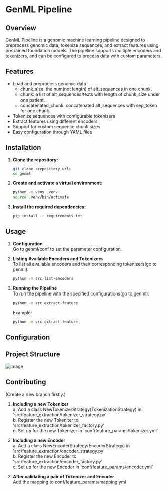 # GenML Pipeline

## Overview

GenML Pipeline is a genomic machine learning pipeline designed to preprocess genomic data, tokenize sequences, and extract features using pretrained foundation models. The pipeline supports multiple encoders and tokenizers, and can be configured to process data with custom parameters.

## Features

- Load and preprocess genomic data
   * chunk_size: the num(not length) of alt_sequences in one chunk.  
   * chunk: a list of alt_sequences/texts with length of chunk_size under one patient.  
   * concatenated_chunk: concatenated alt_sequences with sep_token for one chunk.  
- Tokenize sequences with configurable tokenizers
- Extract features using different encoders
- Support for custom sequence chunk sizes
- Easy configuration through YAML files

## Installation

1. **Clone the repository:**

   ```sh
   git clone <repository_url>
   cd genml
   ```

2. **Create and activate a virtual environment:**

   ```sh
   python -m venv .venv
   source .venv/bin/activate
   ```

3. **Install the required dependencies:**

   ```sh
   pip install -r requirements.txt
   ```

## Usage

1. **Configuration** <br>
Go to genml/conf to set the parameter configuration.

2. **Listing Available Encoders and Tokenizers** <br>
To list all available encoders and their corresponding tokenizers(go to genml):
   ```sh
   python -m src list-encoders
   ```

3. **Running the Pipeline** <br>
To run the pipeline with the specified configurations(go to genml):
   ```sh
   python -m src extract-feature
   ```
   Example:
      ```sh
      python -m src extract-feature
      ```



## Configuration
## Project Structure
![image](https://gitlab.hrz.tu-chemnitz.de/lizh574c--tu-dresden.de/genml/-/blob/master/docs/DFD.png?ref_type=heads)

## Contributing

(Create a new branch firstly.)
1. **Including a new Tokenizer**  <br>
   a. Add a class NewTokenizerStrategy(TokenizationStrategy) in 'src/feature_extraction/tokenizer_strategy.py'  
   b. Register the new Tokeniter to 'src/feature_extraction/tokenizer_factory.py'  
   c. Set up for the new Tokenizer in 'conf/feature_params/tokenizer.yml'  

2. **Including a new Encoder**  <br>
   a. Add a class NewEncoderStrategy(EncoderStrategy) in 'src/feature_extraction/encoder_strategy.py'  
   b. Register the new Encoder to 'src/feature_extraction/encoder_factory.py'  
   c. Set up for the new Encoder in 'conf/feature_params/encoder.yml'  

3. **After validating a pair of Tokenizer and Encoder**  <br>
   Add the mapping to conf/feature_params/mapping.yml
  







